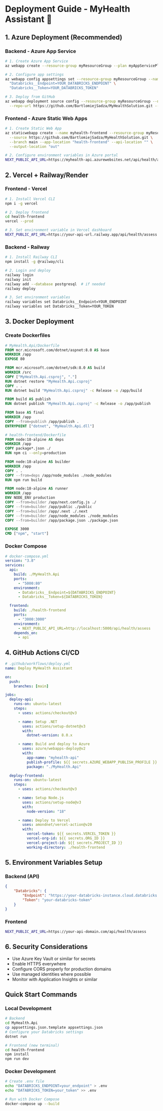# Deployment Guide - MyHealth Assistant 🚀

## 1. Azure Deployment (Recommended)

### Backend - Azure App Service

```bash
# 1. Create Azure App Service
az webapp create --resource-group myResourceGroup --plan myAppServicePlan --name myhealth-api --runtime "DOTNETCORE:8.0"

# 2. Configure app settings
az webapp config appsettings set --resource-group myResourceGroup --name myhealth-api --settings \
  "Databricks__Endpoint=YOUR_DATABRICKS_ENDPOINT" \
  "Databricks__Token=YOUR_DATABRICKS_TOKEN"

# 3. Deploy from GitHub
az webapp deployment source config --resource-group myResourceGroup --name myhealth-api \
  --repo-url https://github.com/BartlomiejSadza/MyHealthSolution.git --branch main
```

### Frontend - Azure Static Web Apps

```bash
# 1. Create Static Web App
az staticwebapp create --name myhealth-frontend --resource-group myResourceGroup \
  --source https://github.com/BartlomiejSadza/MyHealthSolution.git \
  --branch main --app-location "health-frontend" --api-location "" \
  --output-location "out"

# 2. Configure environment variables in Azure portal
NEXT_PUBLIC_API_URL=https://myhealth-api.azurewebsites.net/api/health/assess
```

## 2. Vercel + Railway/Render

### Frontend - Vercel

```bash
# 1. Install Vercel CLI
npm i -g vercel

# 2. Deploy frontend
cd health-frontend
vercel --prod

# 3. Set environment variable in Vercel dashboard
NEXT_PUBLIC_API_URL=https://your-api-url.railway.app/api/health/assess
```

### Backend - Railway

```bash
# 1. Install Railway CLI
npm install -g @railway/cli

# 2. Login and deploy
railway login
railway init
railway add --database postgresql  # if needed
railway deploy

# 3. Set environment variables
railway variables set Databricks__Endpoint=YOUR_ENDPOINT
railway variables set Databricks__Token=YOUR_TOKEN
```

## 3. Docker Deployment

### Create Dockerfiles

```dockerfile
# MyHealth.Api/Dockerfile
FROM mcr.microsoft.com/dotnet/aspnet:8.0 AS base
WORKDIR /app
EXPOSE 80

FROM mcr.microsoft.com/dotnet/sdk:8.0 AS build
WORKDIR /src
COPY ["MyHealth.Api.csproj", "."]
RUN dotnet restore "MyHealth.Api.csproj"
COPY . .
RUN dotnet build "MyHealth.Api.csproj" -c Release -o /app/build

FROM build AS publish
RUN dotnet publish "MyHealth.Api.csproj" -c Release -o /app/publish

FROM base AS final
WORKDIR /app
COPY --from=publish /app/publish .
ENTRYPOINT ["dotnet", "MyHealth.Api.dll"]
```

```dockerfile
# health-frontend/Dockerfile
FROM node:18-alpine AS deps
WORKDIR /app
COPY package*.json ./
RUN npm ci --only=production

FROM node:18-alpine AS builder
WORKDIR /app
COPY . .
COPY --from=deps /app/node_modules ./node_modules
RUN npm run build

FROM node:18-alpine AS runner
WORKDIR /app
ENV NODE_ENV production
COPY --from=builder /app/next.config.js ./
COPY --from=builder /app/public ./public
COPY --from=builder /app/.next ./.next
COPY --from=builder /app/node_modules ./node_modules
COPY --from=builder /app/package.json ./package.json

EXPOSE 3000
CMD ["npm", "start"]
```

### Docker Compose

```yaml
# docker-compose.yml
version: "3.8"
services:
  api:
    build: ./MyHealth.Api
    ports:
      - "5000:80"
    environment:
      - Databricks__Endpoint=${DATABRICKS_ENDPOINT}
      - Databricks__Token=${DATABRICKS_TOKEN}

  frontend:
    build: ./health-frontend
    ports:
      - "3000:3000"
    environment:
      - NEXT_PUBLIC_API_URL=http://localhost:5000/api/health/assess
    depends_on:
      - api
```

## 4. GitHub Actions CI/CD

```yaml
# .github/workflows/deploy.yml
name: Deploy MyHealth Assistant

on:
  push:
    branches: [main]

jobs:
  deploy-api:
    runs-on: ubuntu-latest
    steps:
      - uses: actions/checkout@v3

      - name: Setup .NET
        uses: actions/setup-dotnet@v3
        with:
          dotnet-version: 8.0.x

      - name: Build and deploy to Azure
        uses: azure/webapps-deploy@v2
        with:
          app-name: "myhealth-api"
          publish-profile: ${{ secrets.AZURE_WEBAPP_PUBLISH_PROFILE }}
          package: "./MyHealth.Api"

  deploy-frontend:
    runs-on: ubuntu-latest
    steps:
      - uses: actions/checkout@v3

      - name: Setup Node.js
        uses: actions/setup-node@v3
        with:
          node-version: "18"

      - name: Deploy to Vercel
        uses: amondnet/vercel-action@v20
        with:
          vercel-token: ${{ secrets.VERCEL_TOKEN }}
          vercel-org-id: ${{ secrets.ORG_ID }}
          vercel-project-id: ${{ secrets.PROJECT_ID }}
          working-directory: ./health-frontend
```

## 5. Environment Variables Setup

### Backend (API)

```json
{
	"Databricks": {
		"Endpoint": "https://your-databricks-instance.cloud.databricks.com/serving-endpoints/your-model/invocations",
		"Token": "your-databricks-token"
	}
}
```

### Frontend

```bash
NEXT_PUBLIC_API_URL=https://your-api-domain.com/api/health/assess
```

## 6. Security Considerations

- Use Azure Key Vault or similar for secrets
- Enable HTTPS everywhere
- Configure CORS properly for production domains
- Use managed identities where possible
- Monitor with Application Insights or similar

## Quick Start Commands

### Local Development

```bash
# Backend
cd MyHealth.Api
cp appsettings.json.template appsettings.json
# Configure your Databricks settings
dotnet run

# Frontend (new terminal)
cd health-frontend
npm install
npm run dev
```

### Docker Development

```bash
# Create .env file
echo "DATABRICKS_ENDPOINT=your_endpoint" > .env
echo "DATABRICKS_TOKEN=your_token" >> .env

# Run with Docker Compose
docker-compose up --build
```
